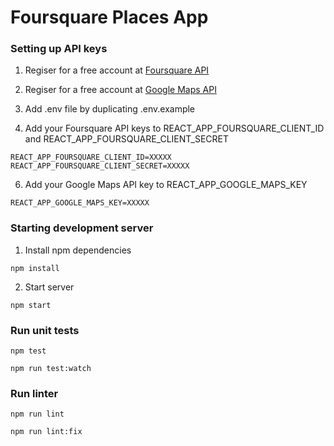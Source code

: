 # Foursquare Places App

### Setting up API keys

1) Regiser for a free account at [Foursquare API](https://developer.foursquare.com/)

3) Regiser for a free account at [Google Maps API](https://developers.google.com/maps/documentation/)

4) Add .env file by duplicating .env.example

5) Add your Foursquare API keys to REACT_APP_FOURSQUARE_CLIENT_ID and REACT_APP_FOURSQUARE_CLIENT_SECRET
```
REACT_APP_FOURSQUARE_CLIENT_ID=XXXXX
REACT_APP_FOURSQUARE_CLIENT_SECRET=XXXXX
```

6) Add your Google Maps API key to REACT_APP_GOOGLE_MAPS_KEY
```
REACT_APP_GOOGLE_MAPS_KEY=XXXXX
```

### Starting development server

1) Install npm dependencies
```
npm install
```

2) Start server
```
npm start
```

### Run unit tests

```
npm test
```

```
npm run test:watch
```

### Run linter

```
npm run lint
```

```
npm run lint:fix
```